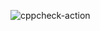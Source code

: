 ![cppcheck-action](https://github.com/stepin104994/git_explore/workflows/cppcheck-action/badge.svg)

